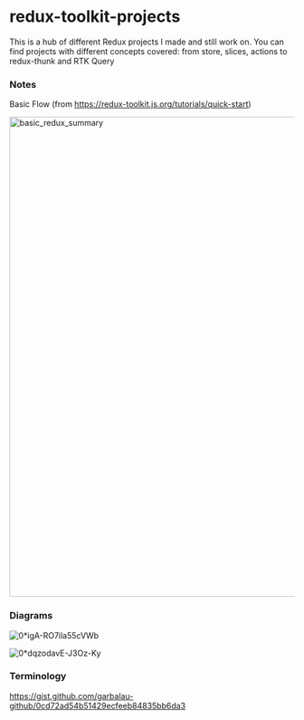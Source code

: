 # redux-toolkit-projects

This is a hub of different Redux projects I made and still work on. You can find projects with different concepts covered: from store, slices, actions to redux-thunk and RTK Query


### Notes

Basic Flow (from https://redux-toolkit.js.org/tutorials/quick-start)

<img width="848" alt="basic_redux_summary" src="https://user-images.githubusercontent.com/53371076/210534630-976cb97a-4fa8-41f6-8f6e-3fba63ec8ace.png">

### Diagrams

![0*igA-RO7ila55cVWb](https://user-images.githubusercontent.com/53371076/212842063-982cd6f7-2596-4cfa-b2b1-338e072ac646.png)

![0*dqzodavE-J3Oz-Ky](https://user-images.githubusercontent.com/53371076/212842073-2291d7eb-36d4-4262-971b-9a9bddb73344.png)


### Terminology

https://gist.github.com/garbalau-github/0cd72ad54b51429ecfeeb84835bb6da3
